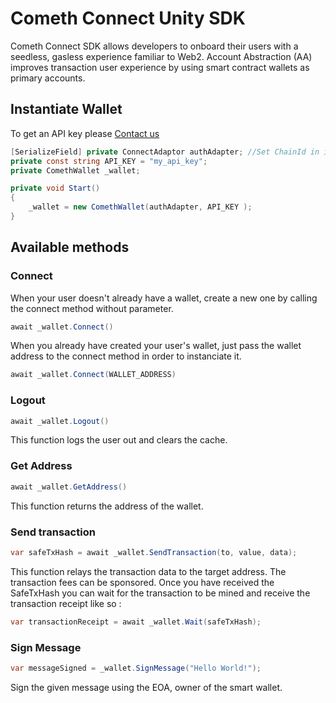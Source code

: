 # Cometh Connect Unity SDK

Cometh Connect SDK allows developers to onboard their users with a seedless, gasless experience familiar to Web2.
Account Abstraction (AA) improves transaction user experience by using smart contract wallets as primary accounts.

## Instantiate Wallet

To get an API key please [Contact us](https://cometh.io/)

```C#
[SerializeField] private ConnectAdaptor authAdapter; //Set ChainId in inspector
private const string API_KEY = "my_api_key";
private ComethWallet _wallet;

private void Start()
{
    _wallet = new ComethWallet(authAdapter, API_KEY );
}
```

## Available methods

### Connect

When your user doesn't already have a wallet, create a new one by calling the connect method without parameter.

```C#
await _wallet.Connect()
```

When you already have created your user's wallet, just pass the wallet address to the connect method in order to instanciate it.

```C#
await _wallet.Connect(WALLET_ADDRESS)
```

### Logout

```C#
await _wallet.Logout()
```

This function logs the user out and clears the cache.

### Get Address

```C#
await _wallet.GetAddress()
```

This function returns the address of the wallet.

### Send transaction

```C#
var safeTxHash = await _wallet.SendTransaction(to, value, data);
```

This function relays the transaction data to the target address. The transaction fees can be sponsored.
Once you have received the SafeTxHash you can wait for the transaction to be mined and receive the transaction receipt like so :

```C#
var transactionReceipt = await _wallet.Wait(safeTxHash);
```

### Sign Message

```C#
var messageSigned = _wallet.SignMessage("Hello World!");
```

Sign the given message using the EOA, owner of the smart wallet.
